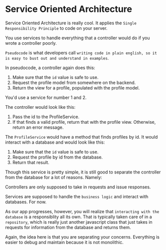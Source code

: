# Service Oriented Architecture
Service Oriented Architecture is really cool. It applies the `Single Responsibility Principle` to code on your server.

You use services to handle everything that a controller would do if you wrote a controller poorly.

`Pseudocode` is what developers call `writing code in plain english, so it is easy to bust out and understand in examples`. 

In pseudocode, a controller again does this:

1. Make sure that the `id` value is safe to use.
2. Request the profile model from somewhere on the backend.
3. Return the view for a profile, populated with the profile model.

You'd use a service for number 1 and 2. 

The controller would look like this:

1. Pass the id to the ProfileService.
2. If that finds a valid profile, return that with the profile view. Otherwise, return an error message.

The `ProfileService` would have a method that finds profiles by id. It would interact with a database and would look like this:

1. Make sure that the `id` value is safe to use.
2. Request the profile by id from the database.
3. Return that result.

Though this service is pretty simple, it is still good to separate the controller from the database for a lot of reasons. Namely:

Controllers are only supposed to take in requests and issue responses.

Services are supposed to handle the `business logic` and interact with databases. For now.

As our app progresses, however, you will realize that `interacting with the database` is a responsiblity all its own. That is typically taken care of in a `repository`, which is really just another javascript class that just takes in requests for information from the database and returns them.

Again, the idea here is that you are separating your concerns. Everything is easier to debug and maintain because it is not monolithic.
